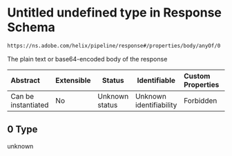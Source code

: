 # Untitled undefined type in Response Schema

```txt
https://ns.adobe.com/helix/pipeline/response#/properties/body/anyOf/0
```

The plain text or base64-encoded body of the response


| Abstract            | Extensible | Status         | Identifiable            | Custom Properties | Additional Properties | Access Restrictions | Defined In                                                            |
| :------------------ | ---------- | -------------- | ----------------------- | :---------------- | --------------------- | ------------------- | --------------------------------------------------------------------- |
| Can be instantiated | No         | Unknown status | Unknown identifiability | Forbidden         | Allowed               | none                | [response.schema.json\*](response.schema.json "open original schema") |

## 0 Type

unknown
